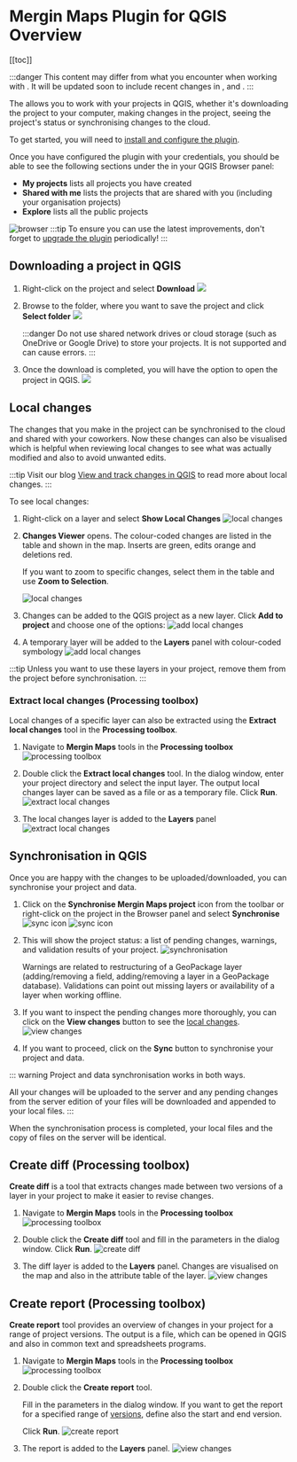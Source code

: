# Mergin Maps Plugin for QGIS Overview
[[toc]]

:::danger
This content may differ from what you encounter when working with <MainPlatformNameLink />. It will be updated soon to include recent changes in <MainPlatformNameLink />, <MobileAppName /> and <QGISPluginName />.
:::

The <QGISPluginName /> allows you to work with your <MainPlatformNameLink /> projects in QGIS, whether it's downloading the project to your computer, making changes in the project, seeing the project's status or synchronising changes to the cloud. 

To get started, you will need to [install and configure the plugin](../setup/install-mergin-maps-plugin-for-qgis/index.md).

Once you have configured the plugin with your <MainPlatformNameLink /> credentials, you should be able to see the following sections under the **<MainPlatformName />** in your QGIS Browser panel:
- **My projects** lists all projects you have created
- **Shared with me** lists the projects that are shared with you (including your organisation projects)
- **Explore** lists all the public projects

![browser](./plugin-browser.png)
:::tip
To ensure you can use the latest improvements, don't forget to [upgrade the plugin](../setup/install-mergin-maps-plugin-for-qgis/#plugin-upgrade) periodically!
:::


## Downloading a project in QGIS
1. Right-click on the project and select **Download**
   ![](./download.png)

2. Browse to the folder, where you want to save the project and click **Select folder**
   ![](./download-progress.png)

   :::danger
   Do not use shared network drives or cloud storage (such as OneDrive or Google Drive) to store your <MainPlatformName /> projects. It is not supported and can cause errors.
   :::

3. Once the download is completed, you will have the option to open the project in QGIS.
   ![](./download-open.png)

## Local changes
<Badge text="since plugin 2022.4" type="warning"/>
The changes that you make in the project can be synchronised to the cloud and shared with your coworkers. Now these changes can also be visualised which is helpful when reviewing local changes to see what was actually modified and also to avoid unwanted edits.

:::tip
Visit our blog [View and track changes in QGIS](https://www.lutraconsulting.co.uk/blog/2022/11/08/mergin-maps-local-changes/) to read more about local changes.
:::

To see local changes:
1. Right-click on a layer and select **Show Local Changes** 
   ![local changes](./plugin-local-changes.png)

2. **Changes Viewer** opens. The colour-coded changes are listed in the table and shown in the map. Inserts are green, edits orange and deletions red.

   If you want to zoom to specific changes, select them in the table and use **Zoom to Selection**.
   
   ![local changes](./plugin-changes-viewer.png)

3. Changes can be added to the QGIS project as a new layer. Click **Add to project** and choose one of the options:
   ![add local changes](./plugin-changes-viewer-add.png)
   
4. A temporary layer will be added to the **Layers** panel with colour-coded symbology
   ![add local changes](./plugin-local-changes-added.png)
   
:::tip
Unless you want to use these layers in your <MainPlatformName /> project, remove them from the project before synchronisation.
:::

### Extract local changes (Processing toolbox)
Local changes of a specific layer can also be extracted using the **Extract local changes** tool in the **Processing toolbox**.

1. Navigate to **Mergin Maps** tools in the **Processing toolbox**
   ![processing toolbox](./plugin-processing.png)

2. Double click the **Extract local changes** tool. In the dialog window, enter your project directory and select the input layer. The output local changes layer can be saved as a file or as a temporary file. Click **Run**.
   ![extract local changes](./plugin-extract-local-changes.png)

3. The local changes layer is added to the **Layers** panel
   ![extract local changes](./plugin-extract-local-changes-layer.png)

## Synchronisation in QGIS
Once you are happy with the changes to be uploaded/downloaded, you can synchronise your project and data. 

1. Click on the **Synchronise Mergin Maps project** icon from the <QGISPluginName /> toolbar or right-click on the project in the Browser panel and select **Synchronise**
   ![sync icon](./sync-status-toolbar.png)
   ![sync icon](./project-sync-2.png)

2. This will show the project status: a list of pending changes, warnings, and validation results of your project.
   ![synchronisation](./project-sync.png)

   Warnings are related to restructuring of a GeoPackage layer (adding/removing a field, adding/removing a layer in a GeoPackage database). Validations can point out missing layers or availability of a layer when working offline.

3. If you want to inspect the pending changes more thoroughly, you can click on the **View changes** button to see the [local changes](#local-changes).
   ![view changes](./project-sync-view-changes.png)

4. If you want to proceed, click on the **Sync** button to synchronise your project and data.
  
::: warning
Project and data synchronisation works in both ways.

All your changes will be uploaded to the server and any pending changes from the server edition of your files will be downloaded and appended to your local files.
:::

When the synchronisation process is completed, your local files and the copy of files on the server will be identical.

## Create diff (Processing toolbox)
**Create diff** is a tool that extracts changes made between two versions of a layer in your <MainPlatformName /> project to make it easier to revise changes.

1. Navigate to **Mergin Maps** tools in the **Processing toolbox**
   ![processing toolbox](./plugin-processing-toolbox.png)

2. Double click the **Create diff** tool and fill in the parameters in the dialog window. Click **Run**.
   ![create diff](./plugin-create-diff.png)

3. The diff layer is added to the **Layers** panel. Changes are visualised on the map and also in the attribute table of the layer.
   ![view changes](./plugin-create-diff-map.png)


## Create report (Processing toolbox)
**Create report** tool provides an overview of changes in your <MainPlatformName /> project for a range of project versions. The output is a <NoSpellcheck id="CSV" /> file, which can be opened in QGIS and also in common text and spreadsheets programs.

1. Navigate to **Mergin Maps** tools in the **Processing toolbox**
   ![processing toolbox](./plugin-processing-toolbox.png)

2. Double click the **Create report** tool. 
   
   Fill in the parameters in the dialog window. If you want to get the report for a specified range of [versions](./project-details/), define also the start and end version. 

   Click **Run**.
   ![create report](./plugin-create-report.png)

3. The report is added to the **Layers** panel.
   ![view changes](./plugin-report.png)

